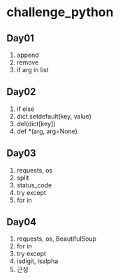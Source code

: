 # challenge_python 

## Day01

1. append
2. remove 
3. if arg in list 

## Day02

 1. if else
 2. dict.setdefault(key, value) 
 3. del(dict[key])
 4. def *(arg, arg=None) 

## Day03

1. requests, os
2. split
3. status_code
4. try except
5. for in

## Day04

1. requests, os, BeautifulSoup
2. for in
3. try except
4. isdigit, isalpha
5. 근성
